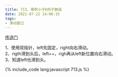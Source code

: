 ```yaml
---
title: 713、乘积小于K的子数组
date: 2021-07-22 14:06:15
tags:
- 滑动窗口
---
```

[传送门](https://leetcode-cn.com/problems/subarray-product-less-than-k/)

1、使用双指针，left先固定，right向右滑动。  
2、rigth滑到头后，left++，righ再从left新位置向右滑动。   
3、知道left也滑到头。

{% include_code lang:javascript 713.js %}
